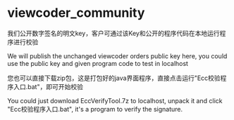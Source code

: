 # viewcoder_community
我们公开数字签名的明文key，客户可通过该Key和公开的程序代码在本地运行程序进行校验

We will publish the unchanged viewcoder orders public key here, you could use the public key and given program code to test in localhost


您也可以直接下载zip包，这是打包好的java界面程序，直接点击运行"Ecc校验程序入口.bat"，即可开始校验

You could just download EccVerifyTool.7z to localhost, unpack it and click "Ecc校验程序入口.bat", it's a program to verify the signature.

